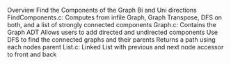 Overview
Find the Components of the Graph Bi and Uni directions
FindComponents.c:
Computes from infile Graph, Graph Transpose, DFS on both, and a list of strongly connected components
Graph.c:
Contains the Graph ADT
Allows users to add directed and undirected components
Use DFS to find the connected graphs and their parents
Returns a path using each nodes parent
List.c:
Linked List with previous and next node accessor to front and back
